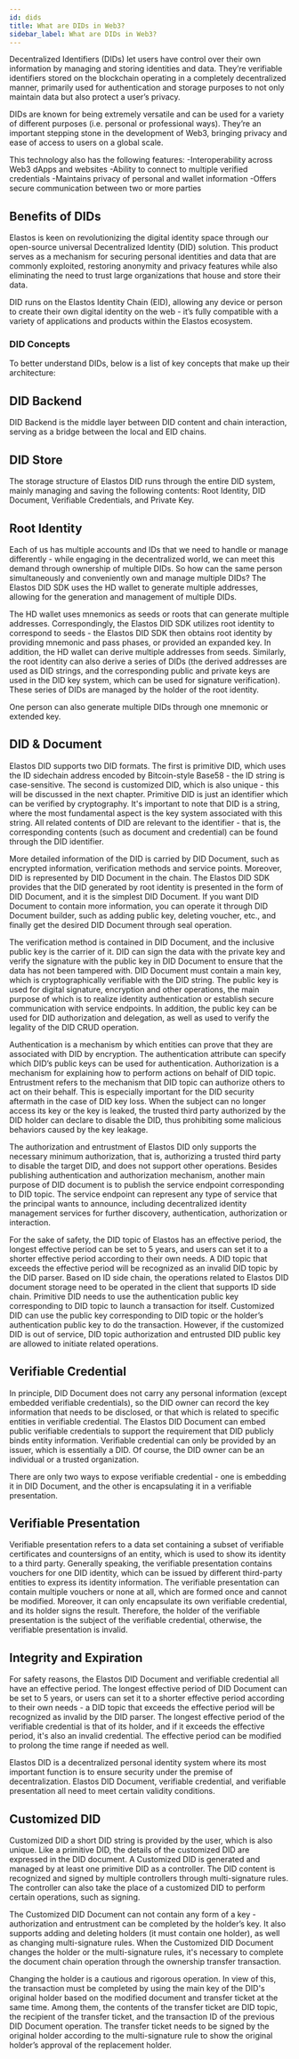 ```yaml
---
id: dids
title: What are DIDs in Web3?
sidebar_label: What are DIDs in Web3?
---
```

Decentralized Identifiers (DIDs) let users have control over their own information by managing and storing identities and data. They’re verifiable identifiers stored on the blockchain operating in a completely decentralized manner, primarily used for authentication and storage purposes to not only maintain data but also protect a user’s privacy.

DIDs are known for being extremely versatile and can be used for a variety of different purposes (i.e. personal or professional ways). They’re an important stepping stone in the development of Web3, bringing privacy and ease of access to users on a global scale. 

This technology also has the following features:
-Interoperability across Web3 dApps and websites
-Ability to connect to multiple verified credentials
-Maintains privacy of personal and wallet information
-Offers secure communication between two or more parties

## Benefits of DIDs

Elastos is keen on revolutionizing the digital identity space through our open-source universal Decentralized Identity (DID) solution. This product serves as a mechanism for securing personal identities and data that are commonly exploited, restoring anonymity and privacy features while also eliminating the need to trust large organizations that house and store their data.

DID runs on the Elastos Identity Chain (EID), allowing any device or person to create their own digital identity on the web - it’s fully compatible with a variety of applications and products within the Elastos ecosystem.

### DID Concepts

To better understand DIDs, below is a list of key concepts that make up their architecture:

## DID Backend
DID Backend is the middle layer between DID content and chain interaction, serving as a bridge between the local and EID chains.

## DID Store
The storage structure of Elastos DID runs through the entire DID system, mainly managing and saving the following contents: Root Identity, DID Document, Verifiable Credentials, and Private Key.

## Root Identity
Each of us has multiple accounts and IDs that we need to handle or manage differently - while engaging in the decentralized world, we can meet this demand through ownership of multiple DIDs. So how can the same person simultaneously and conveniently own and manage multiple DIDs? The Elastos DID SDK uses the HD wallet to generate multiple addresses, allowing for the generation and management of multiple DIDs.

The HD wallet uses mnemonics as seeds or roots that can generate multiple addresses. Correspondingly, the Elastos DID SDK utilizes root identity to correspond to seeds - the Elastos DID SDK then obtains root identity by providing mnemonic and pass phases, or provided an expanded key. In addition, the HD wallet can derive multiple addresses from seeds. Similarly, the root identity can also derive a series of DIDs (the derived addresses are used as DID strings, and the corresponding public and private keys are used in the DID key system, which can be used for signature verification). These series of DIDs are managed by the holder of the root identity.

One person can also generate multiple DIDs through one mnemonic or extended key.

## DID & Document
Elastos DID supports two DID formats. The first is primitive DID, which uses the ID sidechain address encoded by Bitcoin-style Base58 - the ID string is case-sensitive. The second is customized DID, which is also unique - this will be discussed in the next chapter. Primitive DID is just an identifier which can be verified by cryptography. It's important to note that DID is a string, where the most fundamental aspect is the key system associated with this string. All related contents of DID are relevant to the identifier - that is, the corresponding contents (such as document and credential) can be found through the DID identifier.

More detailed information of the DID is carried by DID Document, such as encrypted information, verification methods and service points. Moreover, DID is represented by DID Document in the chain. The Elastos DID SDK provides that the DID generated by root identity is presented in the form of DID Document, and it is the simplest DID Document. If you want DID Document to contain more information, you can operate it through DID Document builder, such as adding public key, deleting voucher, etc., and finally get the desired DID Document through seal operation.

The verification method is contained in DID Document, and the inclusive public key is the carrier of it. DID can sign the data with the private key and verify the signature with the public key in DID Document to ensure that the data has not been tampered with. DID Document must contain a main key, which is cryptographically verifiable with the DID string. The public key is used for digital signature, encryption and other operations, the main purpose of which is to realize identity authentication or establish secure communication with service endpoints. In addition, the public key can be used for DID authorization and delegation, as well as used to verify the legality of the DID CRUD operation.

Authentication is a mechanism by which entities can prove that they are associated with DID by encryption. The authentication attribute can specify which DID’s public keys can be used for authentication. Authorization is a mechanism for explaining how to perform actions on behalf of DID topic. Entrustment refers to the mechanism that DID topic can authorize others to act on their behalf. This is especially important for the DID security aftermath in the case of DID key loss. When the subject can no longer access its key or the key is leaked, the trusted third party authorized by the DID holder can declare to disable the DID, thus prohibiting some malicious behaviors caused by the key leakage.

The authorization and entrustment of Elastos DID only supports the necessary minimum authorization, that is, authorizing a trusted third party to disable the target DID, and does not support other operations. Besides publishing authentication and authorization mechanism, another main purpose of DID document is to publish the service endpoint corresponding to DID topic. The service endpoint can represent any type of service that the principal wants to announce, including decentralized identity management services for further discovery, authentication, authorization or interaction.

For the sake of safety, the DID topic of Elastos has an effective period, the longest effective period can be set to 5 years, and users can set it to a shorter effective period according to their own needs. A DID topic that exceeds the effective period will be recognized as an invalid DID topic by the DID parser. Based on ID side chain, the operations related to Elastos DID document storage need to be operated in the client that supports ID side chain. Primitive DID needs to use the authentication public key corresponding to DID topic to launch a transaction for itself. Customized DID can use the public key corresponding to DID topic or the holder’s authentication public key to do the transaction. However, if the customized DID is out of service, DID topic authorization and entrusted DID public key are allowed to initiate related operations.

## Verifiable Credential
In principle, DID Document does not carry any personal information (except embedded verifiable credentials), so the DID owner can record the key information that needs to be disclosed, or that which is related to specific entities in verifiable credential. The Elastos DID Document can embed public verifiable credentials to support the requirement that DID publicly binds entity information. Verifiable credential can only be provided by an issuer, which is essentially a DID. Of course, the DID owner can be an individual or a trusted organization.

There are only two ways to expose verifiable credential - one is embedding it in DID Document, and the other is encapsulating it in a verifiable presentation.

## Verifiable Presentation
Verifiable presentation refers to a data set containing a subset of verifiable certificates and countersigns of an entity, which is used to show its identity to a third party. Generally speaking, the verifiable presentation contains vouchers for one DID identity, which can be issued by different third-party entities to express its identity information. The verifiable presentation can contain multiple vouchers or none at all, which are formed once and cannot be modified. Moreover, it can only encapsulate its own verifiable credential, and its holder signs the result. Therefore, the holder of the verifiable presentation is the subject of the verifiable credential, otherwise, the verifiable presentation is invalid.

## Integrity and Expiration
For safety reasons, the Elastos DID Document and verifiable credential all have an effective period. The longest effective period of DID Document can be set to 5 years, or users can set it to a shorter effective period according to their own needs - a DID topic that exceeds the effective period will be recognized as invalid by the DID parser. The longest effective period of the verifiable credential is that of its holder, and if it exceeds the effective period, it's also an invalid credential. The effective period can be modified to prolong the time range if needed as well.

Elastos DID is a decentralized personal identity system where its most important function is to ensure security under the premise of decentralization. Elastos DID Document, verifiable credential, and verifiable presentation all need to meet certain validity conditions.

## Customized DID
Customized DID a short DID string is provided by the user, which is also unique. Like a primitive DID, the details of the customized DID are expressed in the DID document. A Customized DID is generated and managed by at least one primitive DID as a controller. The DID content is recognized and signed by multiple controllers through multi-signature rules. The controller can also take the place of a customized DID to perform certain operations, such as signing.

The Customized DID Document can not contain any form of a key - authorization and entrustment can be completed by the holder’s key. It also supports adding and deleting holders (it must contain one holder), as well as changing multi-signature rules. When the Customized DID Document changes the holder or the multi-signature rules, it's necessary to complete the document chain operation through the ownership transfer transaction.

Changing the holder is a cautious and rigorous operation. In view of this, the transaction must be completed by using the main key of the DID's original holder based on the modified document and transfer ticket at the same time. Among them, the contents of the transfer ticket are DID topic, the recipient of the transfer ticket, and the transaction ID of the previous DID Document operation. The transfer ticket needs to be signed by the original holder according to the multi-signature rule to show the original holder’s approval of the replacement holder.
